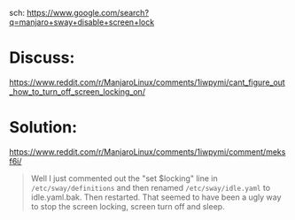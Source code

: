 sch: https://www.google.com/search?q=manjaro+sway+disable+screen+lock

# Discuss:
https://www.reddit.com/r/ManjaroLinux/comments/1iwpymi/cant_figure_out_how_to_turn_off_screen_locking_on/

# Solution:
https://www.reddit.com/r/ManjaroLinux/comments/1iwpymi/comment/meksf6i/
>Well I just commented out the "set $locking" line in `/etc/sway/definitions` and then renamed `/etc/sway/idle.yaml` to idle.yaml.bak. Then restarted. That seemed to have been a ugly way to stop the screen locking, screen turn off and sleep.
